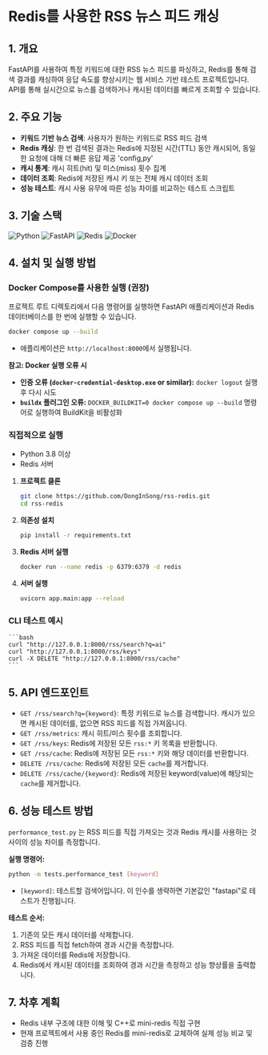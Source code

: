 # Redis를 사용한 RSS 뉴스 피드 캐싱

## 1. 개요

FastAPI를 사용하여 특정 키워드에 대한 RSS 뉴스 피드를 파싱하고, Redis를 통해 검색 결과를 캐싱하여 응답 속도를 향상시키는 웹 서비스 기반 테스트 프로젝트입니다. API를 통해 실시간으로 뉴스를 검색하거나 캐시된 데이터를 빠르게 조회할 수 있습니다.

## 2. 주요 기능

- **키워드 기반 뉴스 검색**: 사용자가 원하는 키워드로 RSS 피드 검색
- **Redis 캐싱**: 한 번 검색된 결과는 Redis에 지정된 시간(TTL) 동안 캐시되어, 동일한 요청에 대해 더 빠른 응답 제공 'config,py'
- **캐시 통계**: 캐시 히트(hit) 및 미스(miss) 횟수 집계
- **데이터 조회**: Redis에 저장된 캐시 키 또는 전체 캐시 데이터 조회
- **성능 테스트**: 캐시 사용 유무에 따른 성능 차이를 비교하는 테스트 스크립트

## 3. 기술 스택

![Python](https://img.shields.io/badge/Python-3776AB?style=for-the-badge&logo=python&logoColor=white)  ![FastAPI](https://img.shields.io/badge/FastAPI-009688?style=for-the-badge&logo=fastapi&logoColor=white)  ![Redis](https://img.shields.io/badge/Redis-DC382D?style=for-the-badge&logo=redis&logoColor=white)  ![Docker](https://img.shields.io/badge/Docker-2496ED?style=for-the-badge&logo=docker&logoColor=white)  

## 4. 설치 및 실행 방법

### Docker Compose를 사용한 실행 (권장)

프로젝트 루트 디렉토리에서 다음 명령어를 실행하면 FastAPI 애플리케이션과 Redis 데이터베이스를 한 번에 실행할 수 있습니다.

```bash
docker compose up --build
```

- 애플리케이션은 `http://localhost:8000`에서 실행됩니다.

**참고: Docker 실행 오류 시**

- **인증 오류 (`docker-credential-desktop.exe` or similar):** `docker logout` 실행 후 다시 시도
- **`buildx` 플러그인 오류:** `DOCKER_BUILDKIT=0 docker compose up --build` 명령어로 실행하여 BuildKit을 비활성화

### 직접적으로 실행

- Python 3.8 이상
- Redis 서버

1.  **프로젝트 클론**
    ```bash
    git clone https://github.com/DongInSong/rss-redis.git
    cd rss-redis
    ```

2.  **의존성 설치**
    ```bash
    pip install -r requirements.txt
    ```

3.  **Redis 서버 실행**   
    ```bash
    docker run --name redis -p 6379:6379 -d redis
    ```

4.  **서버 실행**
    ```bash
    uvicorn app.main:app --reload
    ```

### CLI 테스트 예시
    ```bash
    curl "http://127.0.0.1:8000/rss/search?q=ai"
    curl "http://127.0.0.1:8000/rss/keys"
    curl -X DELETE "http://127.0.0.1:8000/rss/cache"
    ```

## 5. API 엔드포인트

- `GET /rss/search?q={keyword}`: 특정 키워드로 뉴스를 검색합니다. 캐시가 있으면 캐시된 데이터를, 없으면 RSS 피드를 직접 가져옵니다.
- `GET /rss/metrics`: 캐시 히트/미스 횟수를 조회합니다.
- `GET /rss/keys`: Redis에 저장된 모든 `rss:*` 키 목록을 반환합니다.
- `GET /rss/cache`: Redis에 저장된 모든 `rss:*` 키와 해당 데이터를 반환합니다.
- `DELETE /rss/cache`: Redis에 저장된 모든 `cache`를 제거합니다.
- `DELETE /rss/cache/{keyword}`: Redis에 저장된 keyword(value)에 해당되는 `cache`를 제거합니다.

## 6. 성능 테스트 방법

`performance_test.py` 는 RSS 피드를 직접 가져오는 것과 Redis 캐시를 사용하는 것 사이의 성능 차이를 측정합니다.

**실행 명령어:**

```bash
python -m tests.performance_test [keyword]
```

- `[keyword]`: 테스트할 검색어입니다. 이 인수를 생략하면 기본값인 "fastapi"로 테스트가 진행됩니다.

**테스트 순서:**
1.  기존의 모든 캐시 데이터를 삭제합니다.
2.  RSS 피드를 직접 fetch하여 경과 시간을 측정합니다.
3.  가져온 데이터를 Redis에 저장합니다.
4.  Redis에서 캐시된 데이터를 조회하여 경과 시간을 측정하고 성능 향상률을 출력합니다.

## 7. 차후 계획
- Redis 내부 구조에 대한 이해 및 C++로 mini-redis 직접 구현
- 현재 프로젝트에서 사용 중인 Redis를 mini-redis로 교체하여 실제 성능 비교 및 검증 진행
